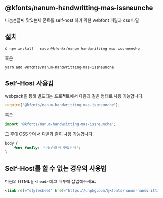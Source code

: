 
@kfonts/nanum-handwritting-mas-issneunche
---------------------

나눔손글씨 맛있는체 폰트를 self-host 하기 위한 webfont 파일과 css 파일

설치
----

```
$ npm install --save @kfonts/nanum-handwritting-mas-issneunche
```

혹은

```
yarn add @kfonts/nanum-handwritting-mas-issneunche
```

Self-Host 사용법
---------------

webpack을 통해 빌드되는 프로젝트에서 다음과 같은 형태로 사용 가능합니다.

```js
require('@kfonts/nanum-handwritting-mas-issneunche');
```

혹은

```js
import '@kfonts/nanum-handwritting-mas-issneunche';
```

그 후에 CSS 안에서 다음과 같이 사용 가능합니다.

```css
body {
    font-family: '나눔손글씨 맛있는체';
}
```

Self-Host를 할 수 없는 경우의 사용법
--------------------------------

다음의 HTML을 `<head>` 태그 내부에 삽입해주세요.

```html
<link rel="stylesheet" href="https://unpkg.com/@kfonts/nanum-handwritting-mas-issneunche/index.css" />
```

